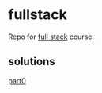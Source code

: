 # fullstack

Repo for [full stack](https://fullstackopen.com/en/about) course. 
## solutions

[part0](https://github.com/idaliisa/fullstack/blob/master/part0/diagrams.md)
